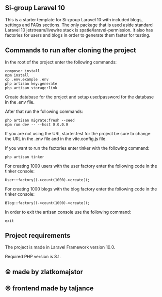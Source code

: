 ## Si-group Laravel 10

This is a starter template for Si-group Laravel 10 with included blogs, settings and FAQs sections.
The only package that is used aside standard Laravel 10 jetstream/livewire stack is spatie/laravel-permission.
It also has factories for users and blogs in order to generate them faster for testing.

## Commands to run after cloning the project

In the root of the project enter the following commands:

```
composer install
npm install
cp .env.example .env
php artisan key:generate
php artisan storage:link

```

Create database for the project and setup user/password for the database in the .env file.

After that run the following commands:

```
php artisan migrate:fresh --seed
npm run dev -- --host 0.0.0.0
```

If you are not using the URL starter.test for the project be sure to change the URL in the .env file and in the vite.config.js file.

If you want to run the factories enter tinker with the following command:

```
php artisan tinker
```

For creating 1000 users with the user factory enter the following code in the tinker console:

```
User::factory()->count(1000)->create();
```

For creating 1000 blogs with the blog factory enter the following code in the tinker console:

```
Blog::factory()->count(1000)->create();
```

In order to exit the artisan console use the following command:

```
exit
```

## Project requirements

The project is made in Laravel Framework version 10.0.

Required PHP version is 8.1.

## &copy; made by zlatkomajstor

## &copy; frontend made by taljance
